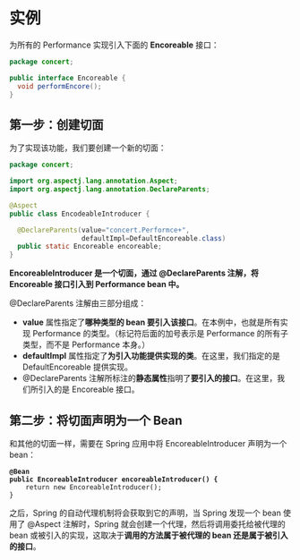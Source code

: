 # 实例

为所有的 Performance 实现引入下面的 **Encoreable** 接口：

```java
package concert;

public interface Encoreable {
  void performEncore();
}
```

## 第一步：创建切面

为了实现该功能，我们要创建一个新的切面：

```java
package concert;

import org.aspectj.lang.annotation.Aspect;
import org.aspectj.lang.annotation.DeclareParents;

@Aspect
public class EncodeableIntroducer {

  @DeclareParents(value="concert.Performce+",
                  defaultImpl=DefaultEncoreable.class)
  public static Encoreable encoreable;
}
```

**EncoreableIntroducer 是一个切面，通过 @DeclareParents 注解，将 Encoreable 接口引入到 Performance bean 中。**

@DeclareParents 注解由三部分组成：

* **value** 属性指定了**哪种类型的 bean 要引入该接口**。在本例中，也就是所有实现 Performance 的类型。（标记符后面的加号表示是 Performance 的所有子类型，而不是 Performance 本身。）
* **defaultImpl** 属性指定了**为引入功能提供实现的类**。在这里，我们指定的是 DefaultEncoreable 提供实现。
* @DeclareParents 注解所标注的**静态属性**指明了**要引入的接口**。在这里，我们所引入的是 Encoreable 接口。

## 第二步：将切面声明为一个 Bean

和其他的切面一样，需要在 Spring 应用中将 EncoreableIntroducer 声明为一个 bean：

<pre class="language-java"><code class="lang-java"><strong>@Bean
</strong><strong>public EncoreableIntroducer encoreableIntroducer() {
</strong>    return new EncoreableIntroducer();
}
</code></pre>

之后，Spring 的自动代理机制将会获取到它的声明，当 Spring 发现一个 bean 使用了 @Aspect 注解时，Spring 就会创建一个代理，然后将调用委托给被代理的 bean 或被引入的实现，这取决于**调用的方法属于被代理的 bean 还是属于被引入的接口**。
